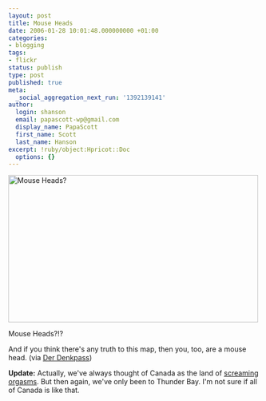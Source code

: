```yaml
---
layout: post
title: Mouse Heads
date: 2006-01-28 10:01:48.000000000 +01:00
categories:
- blogging
tags:
- flickr
status: publish
type: post
published: true
meta:
  _social_aggregation_next_run: '1392139141'
author:
  login: shanson
  email: papascott-wp@gmail.com
  display_name: PapaScott
  first_name: Scott
  last_name: Hanson
excerpt: !ruby/object:Hpricot::Doc
  options: {}
---
```

<p><img src="https://static.flickr.com/18/92075441_53531802ce.jpg" width="500" height="295" alt="Mouse Heads?" /></p>
<p>Mouse Heads?!?</p>
<p>And if you think there's any truth to this map, then you, too, are a mouse head. (via <a href="http://www.denkpass.de/dpblog/sig/archives/000731.html" title="Der Denkpass: The way Americans view the world">Der Denkpass</a>)</p>
<p><strong>Update:</strong> Actually, we've always thought of Canada as the land of <a href="http://www.webtender.com/db/drink/1534">screaming orgasms</a>. But then again, we've only been to Thunder Bay. I'm not sure if all of Canada is like that.</p>
